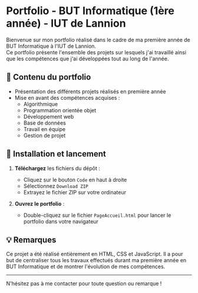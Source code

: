 # Portfolio - BUT Informatique (1ère année) - IUT de Lannion

Bienvenue sur mon portfolio réalisé dans le cadre de ma première année de BUT Informatique à l'IUT de Lannion.  
Ce portfolio présente l'ensemble des projets sur lesquels j'ai travaillé ainsi que les compétences que j'ai développées tout au long de l'année.

## 🔧 Contenu du portfolio

- Présentation des différents projets réalisés en première année
- Mise en avant des compétences acquises :
  - Algorithmique
  - Programmation orientée objet
  - Développement web
  - Base de données
  - Travail en équipe
  - Gestion de projet

## 📁 Installation et lancement

1. **Téléchargez** les fichiers du dépôt :
   - Cliquez sur le bouton `Code` en haut à droite
   - Sélectionnez `Download ZIP`
   - Extrayez le fichier ZIP sur votre ordinateur

2. **Ouvrez le portfolio** :
   - Double-cliquez sur le fichier `PageAccueil.html` pour lancer le portfolio dans votre navigateur

## 💡 Remarques

Ce projet a été réalisé entièrement en HTML, CSS et JavaScript. Il a pour but de centraliser tous les travaux effectués durant ma première année en BUT Informatique et de montrer l'évolution de mes compétences.

---

N'hésitez pas à me contacter pour toute question ou remarque !

